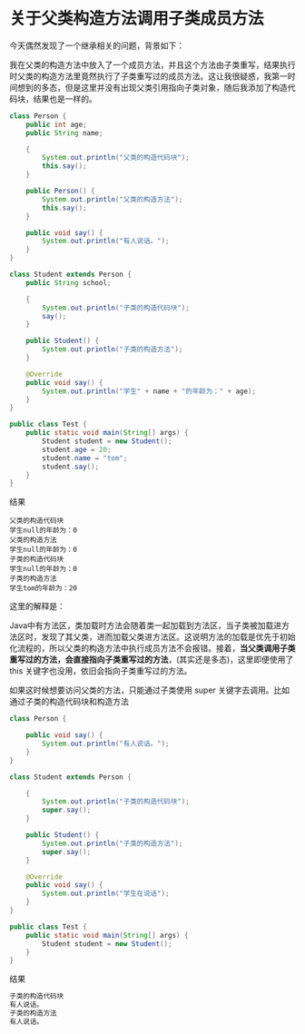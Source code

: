 # 关于父类构造方法调用子类成员方法

今天偶然发现了一个继承相关的问题，背景如下：

我在父类的构造方法中放入了一个成员方法，并且这个方法由子类重写，结果执行时父类的构造方法里竟然执行了子类重写过的成员方法。这让我很疑惑，我第一时间想到的多态，但是这里并没有出现父类引用指向子类对象，随后我添加了构造代码块，结果也是一样的。

```java
class Person {
	public int age;
	public String name;

	{
		System.out.println("父类的构造代码块");
		this.say();
	}

	public Person() {
		System.out.println("父类的构造方法");
		this.say();
	}

	public void say() {
		System.out.println("有人说话。");
	}
}

class Student extends Person {
	public String school;

	{
		System.out.println("子类的构造代码块");
		say();
	}

	public Student() {
		System.out.println("子类的构造方法");
	}

	@Override
	public void say() {
		System.out.println("学生" + name + "的年龄为：" + age);
	}
}

public class Test {
	public static void main(String[] args) {
		Student student = new Student();
		student.age = 20;
		student.name = "tom";
		student.say();
	}
}
```

结果

```shell
父类的构造代码块
学生null的年龄为：0
父类的构造方法
学生null的年龄为：0
子类的构造代码块
学生null的年龄为：0
子类的构造方法
学生tom的年龄为：20
```

这里的解释是：

Java中有方法区，类加载时方法会随着类一起加载到方法区，当子类被加载进方法区时，发现了其父类，进而加载父类进方法区。这说明方法的加载是优先于初始化流程的，所以父类的构造方法中执行成员方法不会报错。接着，**当父类调用子类重写过的方法，会直接指向子类重写过的方法**，(其实还是多态)，这里即便使用了 this 关键字也没用，依旧会指向子类重写过的方法。

如果这时候想要访问父类的方法，只能通过子类使用 super 关键字去调用。比如通过子类的构造代码块和构造方法

```java
class Person {

	public void say() {
		System.out.println("有人说话。");
	}
}

class Student extends Person {

	{
		System.out.println("子类的构造代码块");
		super.say();
	}

	public Student() {
		System.out.println("子类的构造方法");
		super.say();
	}

	@Override
	public void say() {
		System.out.println("学生在说话");
	}
}

public class Test {
	public static void main(String[] args) {
		Student student = new Student();
	}
}
```

结果

```java
子类的构造代码块
有人说话。
子类的构造方法
有人说话。
```



